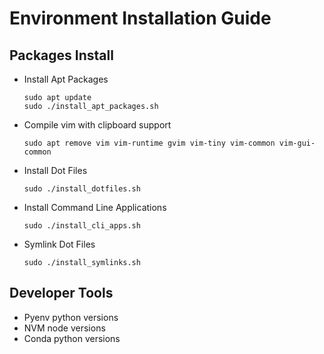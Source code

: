 # Environment Installation Guide

## Packages Install
- Install Apt Packages
  ```
  sudo apt update
  sudo ./install_apt_packages.sh
  ```
  
- Compile vim with clipboard support
  ```
  sudo apt remove vim vim-runtime gvim vim-tiny vim-common vim-gui-common

  ```
- Install Dot Files
  ```
  sudo ./install_dotfiles.sh
  ```

- Install Command Line Applications
  ```
  sudo ./install_cli_apps.sh
  ```

- Symlink Dot Files
  ```
  sudo ./install_symlinks.sh
  ```



## Developer Tools
- Pyenv python versions
- NVM node versions
- Conda python versions
